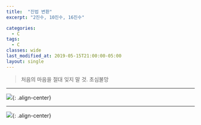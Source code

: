 ```yaml
---
title:  "진법 변환"
excerpt: "2진수, 10진수, 16진수"

categories:
  - C
tags:
  - C
classes: wide
last_modified_at: 2019-05-15T21:00:00-05:00
layout: single
---
```


> 처음의 마음을 절대 잊지 말 것. 초심불망

***

![](https://keepinmindsh.github.io/lines/assets/img/C001-1.jpeg){: .align-center} 


***

![](https://keepinmindsh.github.io/lines/assets/img/C001-2.jpeg){: .align-center} 

